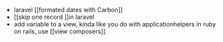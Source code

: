 -  laravel  [[formated dates with Carbon]]
- [[skip one record ]]in laravel
- add variable to a view, kinda like you do with applicationhelpers in ruby on rails, use [[view composers]]